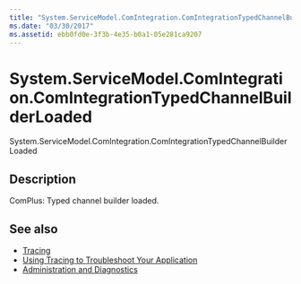 ```yaml
---
title: "System.ServiceModel.ComIntegration.ComIntegrationTypedChannelBuilderLoaded"
ms.date: "03/30/2017"
ms.assetid: ebb0fd0e-3f3b-4e35-b0a1-05e281ca9207
---
```

# System.ServiceModel.ComIntegration.ComIntegrationTypedChannelBuilderLoaded
System.ServiceModel.ComIntegration.ComIntegrationTypedChannelBuilderLoaded  
  
## Description  
 ComPlus: Typed channel builder loaded.  
  
## See also

- [Tracing](index.md)
- [Using Tracing to Troubleshoot Your Application](using-tracing-to-troubleshoot-your-application.md)
- [Administration and Diagnostics](../index.md)
